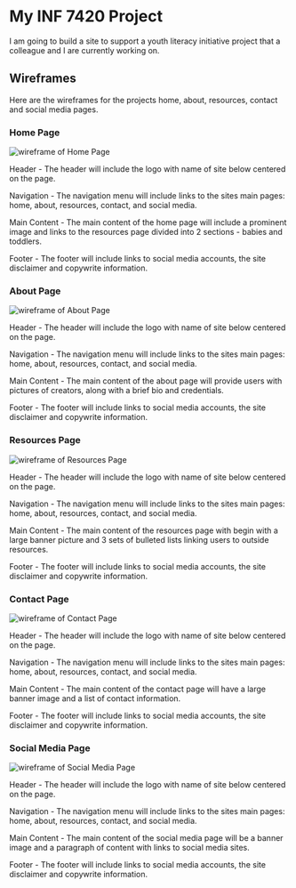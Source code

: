 # My INF 7420 Project
I am going to build a site to support a youth literacy initiative project that a colleague and I are currently working on. 

## Wireframes
Here are the wireframes for the projects home, about, resources, contact and social media pages. 

### Home Page

![wireframe of Home Page](wireframes/home.jpg)

Header - The header will include the logo with name of site below centered on the page.

Navigation - The navigation menu will include links to the sites main pages: home, about, resources, contact, and social media.

Main Content - The main content of the home page will include a prominent image and links to the resources page divided into 2 sections - babies and toddlers.

Footer - The footer will include links to social media accounts, the site disclaimer and copywrite information.

### About Page

![wireframe of About Page](wireframes/about.jpg)

Header - The header will include the logo with name of site below centered on the page.

Navigation - The navigation menu will include links to the sites main pages: home, about, resources, contact, and social media.

Main Content - The main content of the about page will provide users with pictures of creators, along with a brief bio and credentials.

Footer - The footer will include links to social media accounts, the site disclaimer and copywrite information.

### Resources Page

![wireframe of Resources Page](wireframes/resources.jpg)

Header - The header will include the logo with name of site below centered on the page.

Navigation - The navigation menu will include links to the sites main pages: home, about, resources, contact, and social media.

Main Content - The main content of the resources page with begin with a large banner picture and 3 sets of bulleted lists linking users to outside resources.

Footer - The footer will include links to social media accounts, the site disclaimer and copywrite information.

### Contact Page

![wireframe of Contact Page](wireframes/contact.jpg)

Header - The header will include the logo with name of site below centered on the page.

Navigation - The navigation menu will include links to the sites main pages: home, about, resources, contact, and social media.

Main Content - The main content of the contact page will have a large banner image and a list of contact information.

Footer - The footer will include links to social media accounts, the site disclaimer and copywrite information.

### Social Media Page

![wireframe of Social Media Page](wireframes/social.jpg)

Header - The header will include the logo with name of site below centered on the page.

Navigation - The navigation menu will include links to the sites main pages: home, about, resources, contact, and social media.

Main Content - The main content of the social media page will be a banner image and a paragraph of content with links to social media sites.

Footer - The footer will include links to social media accounts, the site disclaimer and copywrite information.







